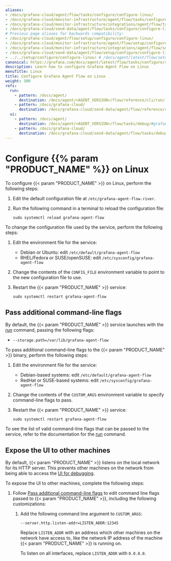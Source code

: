 ```yaml
---
aliases:
- /docs/grafana-cloud/agent/flow/tasks/configure/configure-linux/
- /docs/grafana-cloud/monitor-infrastructure/agent/flow/tasks/configure/configure-linux/
- /docs/grafana-cloud/monitor-infrastructure/integrations/agent/flow/tasks/configure/configure-linux/
- /docs/grafana-cloud/send-data/agent/flow/tasks/configure/configure-linux/
# Previous page aliases for backwards compatibility:
- /docs/grafana-cloud/agent/flow/setup/configure/configure-linux/
- /docs/grafana-cloud/monitor-infrastructure/agent/flow/setup/configure/configure-linux/
- /docs/grafana-cloud/monitor-infrastructure/integrations/agent/flow/setup/configure/configure-linux/
- /docs/grafana-cloud/send-data/agent/flow/setup/configure/configure-linux/
- ../../setup/configure/configure-linux/ # /docs/agent/latest/flow/setup/configure/configure-linux/
canonical: https://grafana.com/docs/agent/latest/flow/tasks/configure/configure-linux/
description: Learn how to configure Grafana Agent Flow on Linux
menuTitle: Linux
title: Configure Grafana Agent Flow on Linux
weight: 300
refs:
  run:
    - pattern: /docs/agent/
      destination: /docs/agent/<AGENT_VERSION>/flow/reference/cli/run/
    - pattern: /docs/grafana-cloud/
      destination: /docs/grafana-cloud/send-data/agent/flow/reference/cli/run/
  ui:
    - pattern: /docs/agent/
      destination: /docs/agent/<AGENT_VERSION>/flow/tasks/debug/#grafana-agent-flow-ui
    - pattern: /docs/grafana-cloud/
      destination: /docs/grafana-cloud/send-data/agent/flow/tasks/debug/#grafana-agent-flow-ui
---
```


# Configure {{% param "PRODUCT_NAME" %}} on Linux

To configure {{< param "PRODUCT_NAME" >}} on Linux, perform the following steps:

1. Edit the default configuration file at `/etc/grafana-agent-flow.river`.

1. Run the following command in a terminal to reload the configuration file:

   ```shell
   sudo systemctl reload grafana-agent-flow
   ```

To change the configuration file used by the service, perform the following steps:

1. Edit the environment file for the service:

   * Debian or Ubuntu: edit `/etc/default/grafana-agent-flow`
   * RHEL/Fedora or SUSE/openSUSE: edit `/etc/sysconfig/grafana-agent-flow`

1. Change the contents of the `CONFIG_FILE` environment variable to point to
   the new configuration file to use.

1. Restart the {{< param "PRODUCT_NAME" >}} service:

   ```shell
   sudo systemctl restart grafana-agent-flow
   ```

## Pass additional command-line flags

By default, the {{< param "PRODUCT_NAME" >}} service launches with the [run](ref:run)
command, passing the following flags:

* `--storage.path=/var/lib/grafana-agent-flow`

To pass additional command-line flags to the {{< param "PRODUCT_NAME" >}} binary, perform
the following steps:

1. Edit the environment file for the service:

   * Debian-based systems: edit `/etc/default/grafana-agent-flow`
   * RedHat or SUSE-based systems: edit `/etc/sysconfig/grafana-agent-flow`

1. Change the contents of the `CUSTOM_ARGS` environment variable to specify
   command-line flags to pass.

1. Restart the {{< param "PRODUCT_NAME" >}} service:

   ```shell
   sudo systemctl restart grafana-agent-flow
   ```

To see the list of valid command-line flags that can be passed to the service,
refer to the documentation for the [run](ref:run) command.

## Expose the UI to other machines

By default, {{< param "PRODUCT_NAME" >}} listens on the local network for its HTTP
server. This prevents other machines on the network from being able to access
the [UI for debugging](ref:ui).

To expose the UI to other machines, complete the following steps:

1. Follow [Pass additional command-line flags](#pass-additional-command-line-flags)
   to edit command line flags passed to {{< param "PRODUCT_NAME" >}}, including the
   following customizations:

    1. Add the following command line argument to `CUSTOM_ARGS`:

       ```shell
       --server.http.listen-addr=LISTEN_ADDR:12345
       ```

       Replace `LISTEN_ADDR` with an address which other machines on the
       network have access to, like the network IP address of the machine
       {{< param "PRODUCT_NAME" >}} is running on.

       To listen on all interfaces, replace `LISTEN_ADDR` with `0.0.0.0`.

